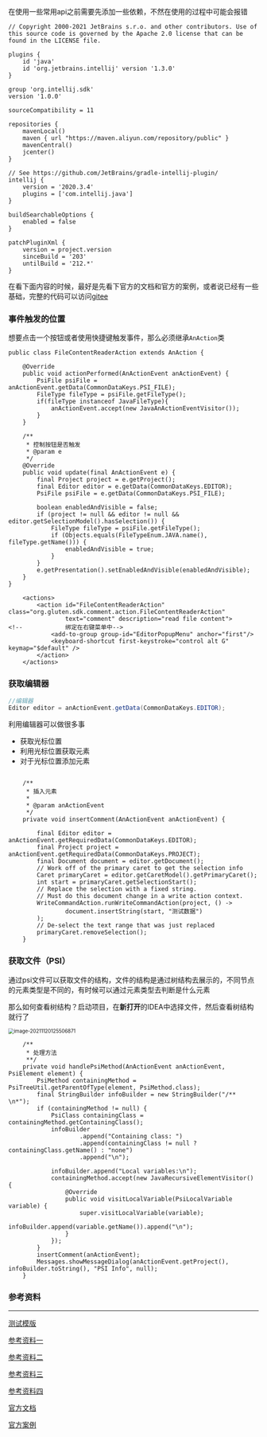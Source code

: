 在使用一些常用api之前需要先添加一些依赖，不然在使用的过程中可能会报错

```
// Copyright 2000-2021 JetBrains s.r.o. and other contributors. Use of this source code is governed by the Apache 2.0 license that can be found in the LICENSE file.

plugins {
    id 'java'
    id 'org.jetbrains.intellij' version '1.3.0'
}

group 'org.intellij.sdk'
version '1.0.0'

sourceCompatibility = 11

repositories {
    mavenLocal()
    maven { url "https://maven.aliyun.com/repository/public" }
    mavenCentral()
    jcenter()
}

// See https://github.com/JetBrains/gradle-intellij-plugin/
intellij {
    version = '2020.3.4'
    plugins = ['com.intellij.java']
}

buildSearchableOptions {
    enabled = false
}

patchPluginXml {
    version = project.version
    sinceBuild = '203'
    untilBuild = '212.*'
}

```

在看下面内容的时候，最好是先看下官方的文档和官方的案例，或者说已经有一些基础，完整的代码可以访问[gitee](https://gitee.com/gluten/idea-plugin)

### 事件触发的位置

想要点击一个按钮或者使用快捷键触发事件，那么必须继承`AnAction`类

```
public class FileContentReaderAction extends AnAction {

    @Override
    public void actionPerformed(AnActionEvent anActionEvent) {
        PsiFile psiFile = anActionEvent.getData(CommonDataKeys.PSI_FILE);
        FileType fileType = psiFile.getFileType();
        if(fileType instanceof JavaFileType){
            anActionEvent.accept(new JavaAnActionEventVisitor());
        }
    }

    /**
     * 控制按钮是否触发
     * @param e
     */
    @Override
    public void update(final AnActionEvent e) {
        final Project project = e.getProject();
        final Editor editor = e.getData(CommonDataKeys.EDITOR);
        PsiFile psiFile = e.getData(CommonDataKeys.PSI_FILE);

        boolean enabledAndVisible = false;
        if (project != null && editor != null && editor.getSelectionModel().hasSelection()) {
            FileType fileType = psiFile.getFileType();
            if (Objects.equals(FileTypeEnum.JAVA.name(), fileType.getName())) {
                enabledAndVisible = true;
            }
        }
        e.getPresentation().setEnabledAndVisible(enabledAndVisible);
    }
}
```

```
    <actions>
        <action id="FileContentReaderAction" class="org.gluten.sdk.comment.action.FileContentReaderAction"
                text="comment" description="read file content">
<!--            绑定在右键菜单中-->
            <add-to-group group-id="EditorPopupMenu" anchor="first"/>
            <keyboard-shortcut first-keystroke="control alt G" keymap="$default" />
        </action>
    </actions>
```

### 获取编辑器

```java
//编辑器
Editor editor = anActionEvent.getData(CommonDataKeys.EDITOR);
```

利用编辑器可以做很多事

- 获取光标位置
- 利用光标位置获取元素
- 对于光标位置添加元素

```

    /**
     * 插入元素
     *
     * @param anActionEvent
     */
    private void insertComment(AnActionEvent anActionEvent) {

        final Editor editor = anActionEvent.getRequiredData(CommonDataKeys.EDITOR);
        final Project project = anActionEvent.getRequiredData(CommonDataKeys.PROJECT);
        final Document document = editor.getDocument();
        // Work off of the primary caret to get the selection info
        Caret primaryCaret = editor.getCaretModel().getPrimaryCaret();
        int start = primaryCaret.getSelectionStart();
        // Replace the selection with a fixed string.
        // Must do this document change in a write action context.
        WriteCommandAction.runWriteCommandAction(project, () ->
                document.insertString(start, "测试数据")
        );
        // De-select the text range that was just replaced
        primaryCaret.removeSelection();
    }
```

### 获取文件（PSI）

通过psi文件可以获取文件的结构，文件的结构是通过树结构去展示的，不同节点的元素类型是不同的，有时候可以通过元素类型去判断是什么元素

那么如何查看树结构？启动项目，在**新打开**的IDEA中选择文件，然后查看树结构就行了

<img src="https://gitee.com/gluten/images/raw/master/images/202111201255911.png" alt="image-20211120125506871" style="zoom:70%;" />

```
    /**
     * 处理方法
     **/
    private void handlePsiMethod(AnActionEvent anActionEvent, PsiElement element) {
        PsiMethod containingMethod = PsiTreeUtil.getParentOfType(element, PsiMethod.class);
        final StringBuilder infoBuilder = new StringBuilder("/** \n*");
        if (containingMethod != null) {
            PsiClass containingClass = containingMethod.getContainingClass();
            infoBuilder
                    .append("Containing class: ")
                    .append(containingClass != null ? containingClass.getName() : "none")
                    .append("\n");

            infoBuilder.append("Local variables:\n");
            containingMethod.accept(new JavaRecursiveElementVisitor() {
                @Override
                public void visitLocalVariable(PsiLocalVariable variable) {
                    super.visitLocalVariable(variable);
                    infoBuilder.append(variable.getName()).append("\n");
                }
            });
        }
        insertComment(anActionEvent);
        Messages.showMessageDialog(anActionEvent.getProject(), infoBuilder.toString(), "PSI Info", null);
    }
```

### 参考资料

------

[测试模版](https://gitee.com/gluten/idea-plugin.git)

[参考资料一](https://blog.csdn.net/qq_20009015/article/details/104588512?ops_request_misc=&request_id=&biz_id=102&utm_term=idea%20%E6%8F%92%E4%BB%B6%E5%BC%80%E5%8F%91&utm_medium=distribute.pc_search_result.none-task-blog-2~all~sobaiduweb~default-4-104588512.nonecase&spm=1018.2226.3001.4187)

[参考资料二](https://my.oschina.net/u/2526698/blog/1548929)

[参考资料三](https://blog.csdn.net/soledadzz/article/details/104204791)

[参考资料四](https://www.jianshu.com/p/c169ef3c3eed)

[官方文档](https://plugins.jetbrains.com/docs/intellij/modifying-psi.html#maintaining-tree-structure-consistency)

[官方案例](https://github.com/JetBrains/intellij-sdk-code-samples)

